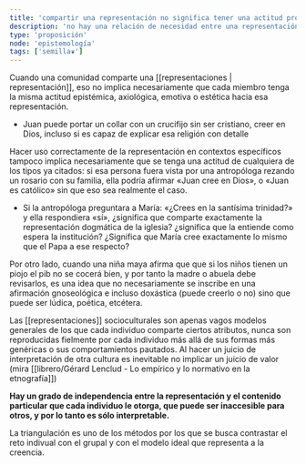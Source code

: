 ```yaml
---
title: 'compartir una representación no significa tener una actitud proposicional o valorativa de la misma'
description: 'no hay una relación de necesidad entre una representación compartida y su naturaleza epistemológica o axiológica'
type: 'proposición'
node: 'epistemología'
tags: ['semilla❦']
---
```


Cuando una comunidad comparte una [[representaciones | representación]], eso no implica necesariamente que cada miembro tenga la misma actitud epistémica, axiológica, emotiva o estética hacia esa representación.

- Juan puede portar un collar con un crucifijo sin ser cristiano, creer en Dios, incluso si es capaz de explicar esa religión con detalle

Hacer uso correctamente de la representación en contextos específicos tampoco implica necesariamente que se tenga una actitud de cualquiera de los tipos ya citados: si esa persona fuera vista por una antropóloga rezando un rosario con su familia, ella podría afirmar «Juan cree en Dios», o «Juan es católico» sin que eso sea realmente el caso.

- Si la antropóloga preguntara a María: «¿Crees en la santísima trinidad?» y ella respondiera «sí», ¿significa que comparte exactamente la representación dogmática de la iglesia? ¿significa que la entiende como espera la institución? ¿Significa que María cree exactamente lo mismo que el Papa a ese respecto?

Por otro lado, cuando una niña maya afirma que que si los niños tienen un piojo el pib no se cocerá bien, y por tanto la madre o abuela debe revisarlos, es una idea que no necesariamente se inscribe en una afirmación gnoseológica e incluso doxástica (puede creerlo o no) sino que puede ser lúdica, poética, etcétera.

Las [[representaciones]] socioculturales son apenas vagos modelos generales de los que cada individuo comparte ciertos atributos, nunca son reproducidas fielmente por cada individuo más allá de sus formas más genéricas o sus comportamientos pautados. Al hacer un juicio de interpretación de otra cultura es inevitable no implicar un juicio de valor (mira [[librero/Gérard Lenclud - Lo empírico y lo normativo en la etnografía]])

**Hay un grado de independencia entre la representación y el contenido particular que cada individuo le otorga, que puede ser inaccesible para otros, y por lo tanto es sólo interpretable.**

La triangulación es uno de los métodos por los que se busca contrastar el reto indivual con el grupal y con el modelo ideal que representa a la creencia.